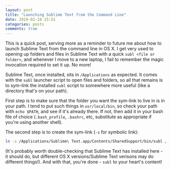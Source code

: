 ```yaml
---
layout: post
title: "Launching Sublime Text from the Command Line"
date: 2019-02-18 15:51
categories: posts
comments: true
---
```


This is a quick post, serving more as a reminder to future me about how to launch Sublime Text from the command line in OS X. I get very used to opening up folders and files in Sublime Text with a quick `subl <file or folder>`, and whenever I move to a new laptop, I fail to remember the magic invocation required to set it up. No more!

Sublime Text, once installed, sits in `/Applications` as expected. It comes with the `subl` launcher script to open files and folders, so all that remains is to sym-link the installed `subl` script to somewhere more useful (like a directory that's on your path).

 First step is to make sure that the folder you want the sym-link to live in is in your path. I tend to put such things in `usr/local/bin`, so check your path with `echo $PATH`, and see if it's already there. If not, then add it in your bash file of choice (`.bash_profile`, `.bashrc`, etc, substitute as appropriate if you're using another shell). 

 The second step is to create the sym-link (`-s` for symbolic link):

 ```bash
 ln -s /Applications/Sublime\ Text.app/Contents/SharedSupport/bin/subl /usr/local/bin/subl
 ```

 (It's probably worth double-checking that Sublime Text has installed here - it should do, but different OS X versions/Sublime Text verisons may do different things!). And with that, you're done - `subl` to your heart's content!
